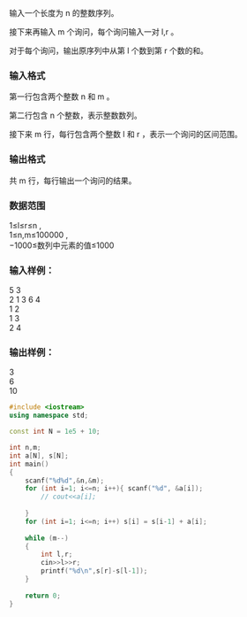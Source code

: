 输入一个长度为 n
 的整数序列。

接下来再输入 m
 个询问，每个询问输入一对 l,r
。

对于每个询问，输出原序列中从第 l
 个数到第 r
 个数的和。

### 输入格式
第一行包含两个整数 n
 和 m
。

第二行包含 n
 个整数，表示整数数列。

接下来 m
 行，每行包含两个整数 l
 和 r
，表示一个询问的区间范围。

### 输出格式
共 m
 行，每行输出一个询问的结果。

### 数据范围
1≤l≤r≤n
,  
1≤n,m≤100000
,  
−1000≤数列中元素的值≤1000
### 输入样例：
5 3  
2 1 3 6 4  
1 2  
1 3  
2 4  
### 输出样例：
3  
6  
10  
```c++
#include <iostream>
using namespace std;

const int N = 1e5 + 10;

int n,m;
int a[N], s[N];
int main()
{
    scanf("%d%d",&n,&m);
    for (int i=1; i<=n; i++){ scanf("%d", &a[i]);
        // cout<<a[i];
        
    }
    for (int i=1; i<=n; i++) s[i] = s[i-1] + a[i];
    
    while (m--)
    {
        int l,r;
        cin>>l>>r;
        printf("%d\n",s[r]-s[l-1]);
    }
    
    return 0;
}
```
